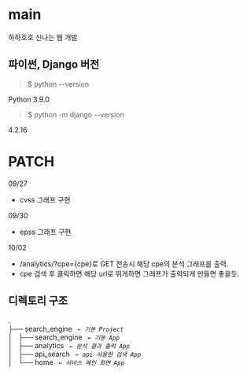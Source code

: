 # main
하하호호 신나는 웹 개발


## 파이썬, Django 버전

>$ python --version

Python 3.9.0

> $ python -m django --version

4.2.16

# PATCH
09/27
  - cvss 그래프 구현

09/30
  - epss 그래프 구현

10/02
  - /analytics/?cpe={cpe}로 GET 전송시 해당 cpe의 분석 그래프를 출력.
  - cpe 검색 후 클릭하면 해당 url로 뛰게하면 그래프가 출력되게 만들면 좋을듯.

## 디렉토리 구조 
.  
├── search_engine _` ← 기본 Project`_  
│   ├── search_engine _` ← 기본 App`_  
│   ├── analytics _` ← 분석 결과 출력 App`_  
│   ├── api_search _` ← api 사용한 검색 App`_  
│   └── home _` ← 서비스 메인 화면 App`_  

